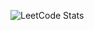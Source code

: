 ![LeetCode Stats](https://leetcard.jacoblin.cool/LegendaryEagle06?theme=wtf,dark&font=patrick_hand&ext=activity&width=500&height=200&border=0&radius=20)
